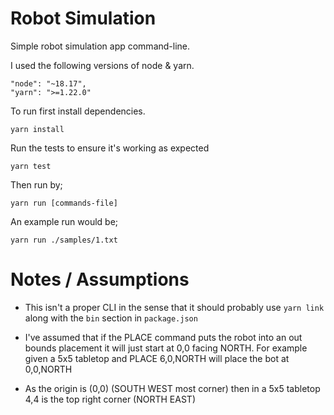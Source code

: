# Robot Simulation

Simple robot simulation app command-line.

I used the following versions of node & yarn.

```
"node": "~18.17",
"yarn": ">=1.22.0"
```

To run first install dependencies.

```
yarn install
```

Run the tests to ensure it's working as expected

```
yarn test
```

Then run by;

```
yarn run [commands-file]
```

An example run would be;

`yarn run ./samples/1.txt`

# Notes / Assumptions

- This isn't a proper CLI in the sense that it should probably use `yarn link` along with the `bin` section in
  `package.json`

- I've assumed that if the PLACE command puts the robot into an out bounds placement it will just start at 0,0 facing NORTH. For example given a 5x5 tabletop and PLACE 6,0,NORTH will place the bot at 0,0,NORTH

- As the origin is (0,0) (SOUTH WEST most corner) then in a 5x5 tabletop 4,4 is the top right corner (NORTH EAST)

